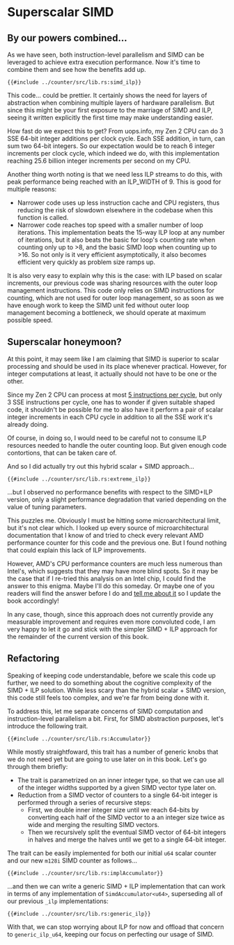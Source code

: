 # Superscalar SIMD

## By our powers combined...

As we have seen, both instruction-level parallelism and SIMD can be leveraged to
achieve extra execution performance. Now it's time to combine them and see how
the benefits add up.

```rust,no_run
{{#include ../counter/src/lib.rs:simd_ilp}}
```

This code... could be prettier. It certainly shows the need for layers of
abstraction when combining multiple layers of hardware parallelism. But since
this might be your first exposure to the marriage of SIMD and ILP, seeing it
written explicitly the first time may make understanding easier.

How fast do we expect this to get? From uops.info, my Zen 2 CPU can do 3 SSE
64-bit integer additions per clock cycle. Each SSE addition, in turn, can sum
two 64-bit integers. So our expectation would be to reach 6 integer increments
per clock cycle, which indeed we do, with this implementation reaching 25.6
billion integer increments per second on my CPU.

Another thing worth noting is that we need less ILP streams to do this, with
peak performance being reached with an ILP_WIDTH of 9. This is good for multiple
reasons:

- Narrower code uses up less instruction cache and CPU registers, thus reducing
  the risk of slowdown elsewhere in the codebase when this function is called.
- Narrower code reaches top speed with a smaller number of loop iterations.
  This implementation beats the 15-way ILP loop at any number of iterations,
  but it also beats the basic for loop's counting rate when counting only up
  to >8, and the basic SIMD loop when counting up to >16. So not only is it very
  efficient asymptotically, it also becomes efficient very quickly as problem
  size ramps up.

It is also very easy to explain why this is the case: with ILP based on scalar
increments, our previous code was sharing resources with the outer loop
management instructions. This code only relies on SIMD instructions for
counting, which are not used for outer loop management, so as soon as we have
enough work to keep the SIMD unit fed without outer loop management becoming a
bottleneck, we should operate at maximum possible speed.



## Superscalar honeymoon?

At this point, it may seem like I am claiming that SIMD is superior to scalar
processing and should be used in its place whenever practical. However, for
integer computations at least, it actually should not have to be one or the
other.

Since my Zen 2 CPU can process at most
[5 instructions per cycle](https://travisdowns.github.io/blog/2019/06/11/speed-limits.html#pipeline-width),
but only 3 SSE instructions per cycle, one has to wonder if given suitable
shaped code, it shouldn't be possible for me to also have it perform a pair of
scalar integer increments in each CPU cycle in addition to all the SSE work
it's already doing.

Of course, in doing so, I would need to be careful not to consume ILP resources
needed to handle the outer counting loop. But given enough code contortions,
that can be taken care of.

And so I did actually try out this hybrid scalar + SIMD approach...

```rust,no_run
{{#include ../counter/src/lib.rs:extreme_ilp}}
```

...but I observed no performance benefits with respect to the SIMD+ILP version,
only a slight performance degradation that varied depending on the value of
tuning parameters.

This puzzles me. Obviously I must be hitting some microarchitectural limit, but
it's not clear which. I looked up every source of microarchitectural
documentation that I know of and tried to check every relevant AMD performance
counter for this code and the previous one. But I found nothing that could
explain this lack of ILP improvements.

However, AMD's CPU performance counters are much less numerous than Intel's,
which suggests that they may have more blind spots. So it may be the case that
if I re-tried this analysis on an Intel chip, I could find the answer to this
enigma. Maybe I'll do this someday. Or maybe one of you readers will find the
answer before I do and
[tell me about it](https://github.com/HadrienG2/code-that-counts/issues) so I
update the book accordingly!

In any case, though, since this approach does not currently provide any
measurable improvement and requires even more convoluted code, I am very happy
to let it go and stick with the simpler SIMD + ILP approach for the remainder of
the current version of this book.


## Refactoring

Speaking of keeping code understandable, before we scale this code up further,
we need to do something about the cognitive complexity of the SIMD + ILP
solution. While less scary than the hybrid scalar + SIMD version, this code
still feels too complex, and we're far from being done with it.

To address this, let me separate concerns of SIMD computation and
instruction-level parallelism a bit. First, for SIMD abstraction purposes, let's
introduce the following trait.

```rust,no_run
{{#include ../counter/src/lib.rs:Accumulator}}
```

While mostly straightfoward, this trait has a number of generic knobs that we do
not need yet but are going to use later on in this book. Let's go through them
briefly:

- The trait is parametrized on an inner integer type, so that we can use all of
  the integer widths supported by a given SIMD vector type later on.
- Reduction from a SIMD vector of counters to a single 64-bit integer is
  performed through a series of recursive steps:
    * First, we double inner integer size until we reach 64-bits by converting
      each half of the SIMD vector to a an integer size twice as wide and
      merging the resulting SIMD vectors.
    * Then we recursively split the eventual SIMD vector of 64-bit integers in
      halves and merge the halves until we get to a single 64-bit integer.

The trait can be easily implemented for both our initial `u64` scalar counter
and our new `m128i` SIMD counter as follows...

```rust,no_run
{{#include ../counter/src/lib.rs:implAccumulator}}
```

...and then we can write a generic SIMD + ILP implementation that can work in
terms of any implementation of `SimdAccumulator<u64>`, superseding all of our
previous `_ilp` implementations:

```rust,no_run
{{#include ../counter/src/lib.rs:generic_ilp}}
```

With that, we can stop worrying about ILP for now and offload that concern to
`generic_ilp_u64`, keeping our focus on perfecting our usage of SIMD.
